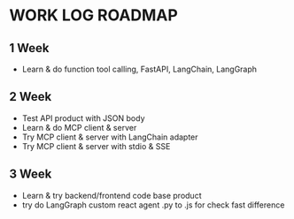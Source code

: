 # WORK LOG ROADMAP

## 1 Week
- Learn & do function tool calling, FastAPI, LangChain, LangGraph

## 2 Week
- Test API product with JSON body
- Learn & do MCP client & server
- Try MCP client & server with LangChain adapter
- Try MCP client & server with stdio & SSE

## 3 Week
- Learn & try backend/frontend code base product
- try do LangGraph custom react agent .py to .js for check fast difference